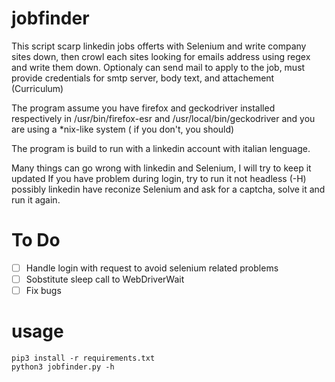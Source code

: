 # jobfinder

This script scarp linkedin jobs offerts with Selenium and write company sites down,
then crowl each sites looking for emails address using regex and write them down.
Optionaly can send mail to apply to the job, must provide credentials for smtp server, body text, and attachement (Curriculum)

The program assume you have firefox and geckodriver installed respectively in /usr/bin/firefox-esr and /usr/local/bin/geckodriver
and you are using a *nix-like system ( if you don't, you should)

The program is build to run with a linkedin account with italian lenguage.

Many things can go wrong with linkedin and Selenium, I will try to keep it updated
If you have problem during login, try to run it not headless (-H) possibly linkedin have reconize Selenium and ask for a captcha,
solve it and run it again.


# To Do

- [ ] Handle login with request to avoid selenium related problems 
- [ ] Sobstitute sleep call to WebDriverWait
- [ ] Fix bugs 

# usage
```
pip3 install -r requirements.txt
python3 jobfinder.py -h
```
